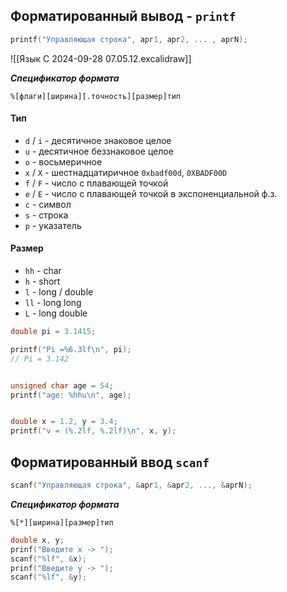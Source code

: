 ## Форматированный вывод -  `printf`

```c
printf("Управляющая строка", арг1, арг2, ... , аргN);
```

![[Язык C 2024-09-28 07.05.12.excalidraw]]

***Спецификатор формата***
```
%[флаги][ширина][.точность][размер]тип
```

#### Тип
- `d` / `i` - десятичное знаковое целое
- `u` - десятичное беззнаковое целое
- `o` - восьмеричное
- `x` / `X` - шестнадцатиричное `0xbadf00d`, `0XBADF00D`
- `f` / `F` - число с плавающей точкой
- `e` / `E` - число с плавающей точкой в экспоненциальной ф.з.
- `с` - символ
- `s` - строка
- `p` - указатель
#### Размер
- `hh` - char
- `h` - short
- `l` - long / double
- `ll` - long long
- `L` - long double

```c
double pi = 3.1415;

printf("Pi =%6.3lf\n", pi);
// Pi = 3.142


unsigned char age = 54;
printf("age: %hhu\n", age);


double x = 1.2, y = 3.4;
printf("v = (%.2lf, %.2lf)\n", x, y);
```


## Форматированный ввод `scanf`
```c
scanf("Управляющая строка", &арг1, &арг2, ..., &аргN);
```


***Спецификатор формата***
```
%[*][ширина][размер]тип
```

```c
double x, y;
prinf("Введите x -> ");
scanf("%lf", &x);
prinf("Введите y -> ");
scanf("%lf", &y);
```

